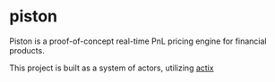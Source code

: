 # piston

Piston is a proof-of-concept real-time PnL pricing engine for financial products. 

This project is built as a system of actors, utilizing [actix](https://github.com/actix/actix)
